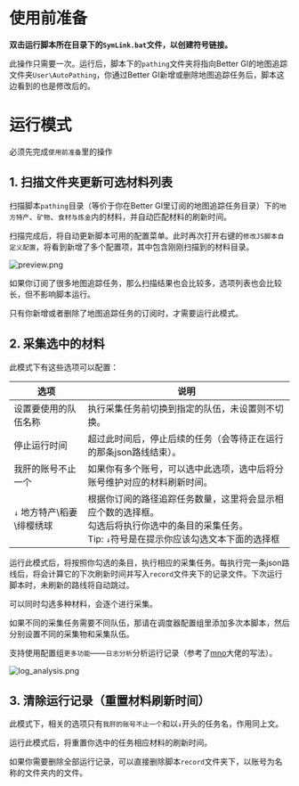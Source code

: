 # 使用前准备

**双击运行脚本所在目录下的`SymLink.bat`文件，以创建符号链接。**

此操作只需要一次。运行后，脚本下的`pathing`文件夹将指向Better GI的地图追踪文件夹`User\AutoPathing`，你通过Better GI新增或删除地图追踪任务后，脚本这边看到的也是修改后的。

# 运行模式

必须先完成`使用前准备`里的操作

## 1. 扫描文件夹更新可选材料列表

扫描脚本`pathing`目录（等价于你在Better GI里订阅的地图追踪任务目录）下的`地方特产`、`矿物`、`食材与炼金`内的材料，并自动匹配材料的刷新时间。

扫描完成后，将自动更新脚本可用的配置菜单。此时再次打开右键的`修改JS脚本自定义配置`，将看到新增了多个配置项，其中包含刚刚扫描到的材料目录。

![preview.png](https://github.com/user-attachments/assets/62961d83-cde4-4de6-9b87-bdaaf63896db)

如果你订阅了很多地图追踪任务，那么扫描结果也会比较多，选项列表也会比较长，但不影响脚本运行。

只有你新增或者删除了地图追踪任务的订阅时，才需要运行此模式。

## 2. 采集选中的材料

此模式下有这些选项可以配置：

| 选项 | 说明 |
| ---- | ---- |
| 设置要使用的队伍名称 | 执行采集任务前切换到指定的队伍，未设置则不切换。 |
| 停止运行时间 | 超过此时间后，停止后续的任务（会等待正在运行的那条json路线结束）。 |
| 我肝的账号不止一个 | 如果你有多个账号，可以选中此选项，选中后将分账号维护对应的材料刷新时间。 |
| `↓` 地方特产\稻妻\绯樱绣球 | 根据你订阅的路径追踪任务数量，这里将会显示相应个数的选择框。<br>勾选后将执行你选中的条目的采集任务。<br>Tip: `↓`符号是在提示你应该勾选文本下面的选择框 |

运行此模式后，将按照你勾选的条目，执行相应的采集任务。每执行完一条json路线后，将会计算它的下次刷新时间并写入`record`文件夹下的记录文件。下次运行脚本时，未刷新的路线将自动跳过。

可以同时勾选多种材料，会逐个进行采集。

如果不同的采集任务需要不同队伍，那请在调度器配置组里添加多次本脚本，然后分别设置不同的采集物和采集队伍。

支持使用配置组`更多功能`——`日志分析`分析运行记录（参考了[mno](https://github.com/Bedrockx)大佬的写法）。

![log_analysis.png](https://github.com/user-attachments/assets/9496d191-b46a-4705-b5b9-4e00fa7ef2a5)

## 3. 清除运行记录（重置材料刷新时间）

此模式下，相关的选项只有`我肝的账号不止一个`和以`↓`开头的任务名，作用同上文。

运行此模式后，将重置你选中的任务相应材料的刷新时间。

如果你需要删除全部运行记录，可以直接删除脚本`record`文件夹下，以账号为名称的文件夹内的文件。

